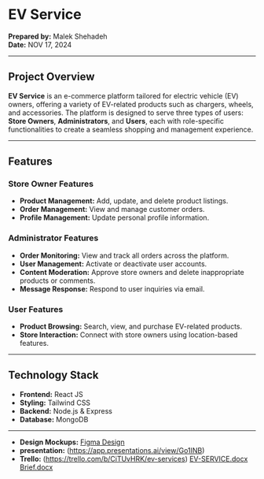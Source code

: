 # EV Service  

**Prepared by:** Malek Shehadeh  
**Date:** NOV 17, 2024  

---

## Project Overview  
**EV Service** is an e-commerce platform tailored for electric vehicle (EV) owners, offering a variety of EV-related products such as chargers, wheels, and accessories. The platform is designed to serve three types of users: **Store Owners**, **Administrators**, and **Users**, each with role-specific functionalities to create a seamless shopping and management experience.  

---

## Features  

### Store Owner Features  
- **Product Management:** Add, update, and delete product listings.  
- **Order Management:** View and manage customer orders.  
- **Profile Management:** Update personal profile information.  

### Administrator Features  
- **Order Monitoring:** View and track all orders across the platform.  
- **User Management:** Activate or deactivate user accounts.  
- **Content Moderation:** Approve store owners and delete inappropriate products or comments.  
- **Message Response:** Respond to user inquiries via email.  

### User Features  
- **Product Browsing:** Search, view, and purchase EV-related products.  
- **Store Interaction:** Connect with store owners using location-based features.  

---

## Technology Stack  

- **Frontend:** React JS  
- **Styling:** Tailwind CSS  
- **Backend:** Node.js & Express  
- **Database:** MongoDB  

---
- **Design Mockups:** [Figma Design](https://www.figma.com/design/6YuFnFn5iG9qnYMHIvFsro/Ev-Service?node-id=1-8&t=560cusZ932jd1UMN-1)
- **presentation:** (https://app.presentations.ai/view/Go1INB)
- **Trello:** (https://trello.com/b/CiTUvHRK/ev-services)
[EV-SERVICE.docx](https://github.com/user-attachments/files/17784286/EV-SERVICE.docx)
[Brief.docx](https://github.com/user-attachments/files/17784287/Brief.docx)
